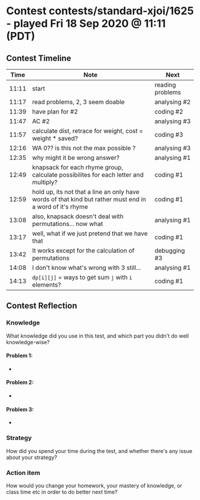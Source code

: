 # Contest contests/standard-xjoi/1625 - played Fri 18 Sep 2020 @ 11:11 (PDT)

## Contest Timeline

| Time | Note | Next |
|----|----|----|
11:11 | start | reading problems
11:17 | read problems, 2, 3 seem doable | analysing #2
11:39 | have plan for #2 | coding #2
11:47 | AC #2 | analysing #3
11:57 | calculate dist, retrace for weight, cost = weight * saved? | coding #3
12:16 | WA 0?? is this not the max possible ? | analysing #3
12:35 | why might it be wrong answer? | analysing #1
12:49 | knapsack for each rhyme group, calculate possibilites for each letter and multiply? | coding #1
12:59 | hold up, its not that a line an only have words of that kind but rather must end in a word of it's rhyme | coding #1
13:08 | also, knapsack doesn't deal with permutations... now what | analysing #1
13:17 | well, what if we just pretend that we have that | coding #1
13:42 | It works except for the calculation of permutations | debugging #3
14:08 | I don't know what's wrong with 3 still... | analysing #1
14:13 | `dp[i][j]` = ways to get sum `j` with `i` elements? | coding #1

## Contest Reflection

### Knowledge
What knowledge did you use in this test, and which part you didn't do well knowledge-wise?

#### Problem 1:

-

#### Problem 2:

-

#### Problem 3:

-

### Strategy
How did you spend your time during the test, and whether there's any issue about your strategy?

### Action item
How would you change your homework, your mastery of knowledge, or class time etc in order to do better next time?
